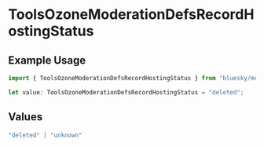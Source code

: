 # ToolsOzoneModerationDefsRecordHostingStatus

## Example Usage

```typescript
import { ToolsOzoneModerationDefsRecordHostingStatus } from "bluesky/models/components";

let value: ToolsOzoneModerationDefsRecordHostingStatus = "deleted";
```

## Values

```typescript
"deleted" | "unknown"
```